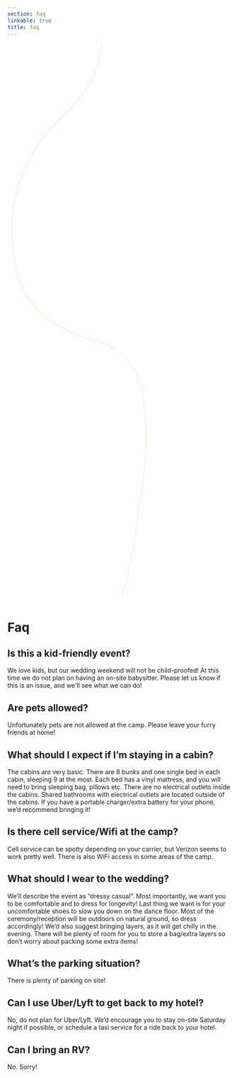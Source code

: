 ```yaml
---
section: faq
linkable: true
title: faq
---
```


<div class="line-wrap line-9">
    <svg height="30%" width="100%" class="line-9 line" xmlns="http://www.w3.org/2000/svg" viewBox="0 0 200 500" xmlns:xlink="http://www.w3.org/1999/xlink"><path path  d="M102.94 493.53C110.24 474.27 120.08 406.63 123.68 372C127.28 337.38 119.77 308.72 119.48 306.44C118.81 301.16 116.71 292.36 102.94 278.63C89.16 264.91 71.33 267.09 48.38 254.37C35.75 247.37 28.99 243.15 15.77 223C8.7 212.23 1.29 179.43 5.03 149.46C8.28 123.41 22.09 99.5 25.05 94.05C31.41 82.33 51.89 65.88 69.37 42.44C81.03 26.8 86.08 6.77 84.52 -17.66" opacity="1" fill-opacity="0" stroke="#fcf3e0" stroke-opacity="1"></path></svg>
</div>



# Faq

## Is this a kid-friendly event?
We love kids, but our wedding weekend will not be child-proofed! 
At this time we do not plan on having an on-site babysitter.  Please let us know if this is an issue, and we'll see what we can do!  

## Are pets allowed?
Unfortunately pets are not allowed at the camp. Please leave your furry friends at home!

## What should I expect if I’m staying in a cabin?
The cabins are very basic. There are 8 bunks and one single bed in each cabin, sleeping 9 at the most. Each bed has a vinyl mattress, and you will need to bring sleeping bag, pillows etc. There are no electrical outlets inside the cabins. Shared bathrooms with electrical outlets  are located outside of the cabins. If you have a portable charger/extra battery for your phone, we’d recommend bringing it!

## Is there cell service/Wifi at the camp?
Cell service can be spotty depending on your carrier, but Verizon seems to work pretty well. There is also WiFi access in some areas of the camp.

##  What should I wear to the wedding? 
We’ll describe the event as “dressy casual”. Most importantly, we want you to be comfortable and to dress for longevity! Last thing we want is for your uncomfortable shoes to slow you down on the dance floor. Most of the ceremony/reception will be outdoors on natural ground, so dress accordingly! We’d also suggest bringing layers, as it will get chilly in the evening. There will be plenty of room for you to store a bag/extra layers so don’t worry about packing some extra items!

## What’s the parking situation?
  There is plenty of parking on site!

## Can I use Uber/Lyft to get back to my hotel?
No, do not plan for Uber/Lyft. We’d encourage you to stay on-site Saturday night if possible, or schedule a taxi service for a ride back to your hotel.

## Can I bring an RV?
No. Sorry!

